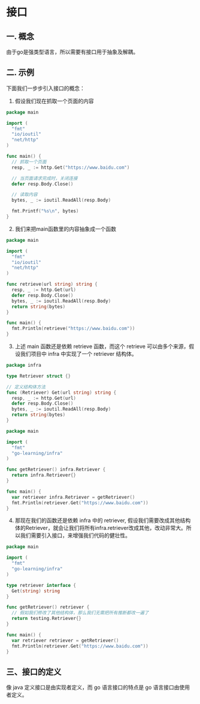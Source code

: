 # 接口

## 一. 概念

由于go是强类型语言，所以需要有接口用于抽象及解耦。

## 二. 示例
下面我们一步步引入接口的概念：

1. 假设我们现在抓取一个页面的内容
```go
package main 

import (
  "fmt"
  "io/ioutil"
  "net/http"
)

func main() {
  // 抓取一个页面
  resp, _ := http.Get("https://www.baidu.com")

  // 当页面请求完成时，关闭连接
  defer resp.Body.Close()

  // 读取内容
  bytes, _ := ioutil.ReadAll(resp.Body)

  fmt.Printf("%s\n", bytes)
}
```

2. 我们来把main函数里的内容抽象成一个函数

```go
package main 

import (
  "fmt"
  "io/ioutil"
  "net/http"
)

func retrieve(url string) string {
  resp, _ := http.Get(url)
  defer resp.Body.Close()
  bytes, _ := ioutil.ReadAll(resp.Body)
  return string(bytes)
}

func main() {
  fmt.Println(retrieve("https://www.baidu.com"))
}
```

3. 上述 main 函数还是依赖 retrieve 函数，而这个 retrieve 可以由多个来源，假设我们项目中 infra 中实现了一个 retriever 结构体。

```go
package infra 

type Retriever struct {}

// 定义结构体方法
func (Retriever) Get(url string) string {
  resp, _ := http.Get(url)
  defer resp.Body.Close()
  bytes, _ := ioutil.ReadAll(resp.Body)
  return string(bytes)
}
```


```go
package main 

import (
  "fmt"
  "go-learning/infra"
)

func getRetriever() infra.Retriever {
  return infra.Retriever{}
}

func main() {
  var retriever infra.Retriever = getRetriever()
  fmt.Println(retriever.Get("https://www.baidu.com"))
}
```

4. 那现在我们的函数还是依赖 infra 中的 retriever, 假设我们需要改成其他结构体的Retriever，就会让我们将所有infra.retriever改成其他，改动非常大。所以我们需要引入接口，来增强我们代码的健壮性。

```go
package main 

import (
  "fmt"
  "go-learning/infra"
)

type retriever interface {
  Get(string) string
}

func getRetriever() retriever {
  // 假如我们修改了其他结构体，那么我们无需把所有推断都改一遍了
  return testing.Retriever{}
}

func main() {
  var retriever retriever = getRetriever()
  fmt.Println(retriever.Get("https://www.baidu.com"))
}
```

## 三、接口的定义

像 java 定义接口是由实现者定义，而 go 语言接口的特点是 go 语言接口由使用者定义。

```go


```


